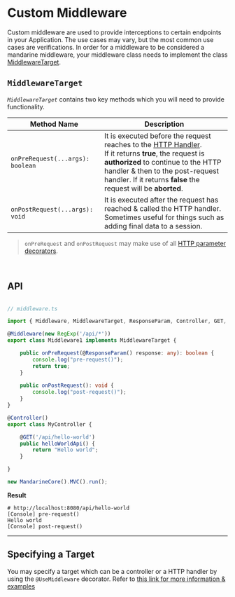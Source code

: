 # Custom Middleware
Custom middleware are used to provide interceptions to certain endpoints in your Application. The use cases may vary, but the most common use cases are verifications.
In order for a middleware to be considered a mandarine middleware, your middleware class needs to implement the class [MiddlewareTarget](https://doc.deno.land/https/raw.githubusercontent.com/mandarineorg/mandarinets/master/main-core/components/middleware-component/middlewareTarget.ts).

## `MiddlewareTarget`
_`MiddlewareTarget`_ contains two key methods which you will need to provide functionality.

| Method Name | Description |
| ----------- | ----------- |
| `onPreRequest(...args): boolean` | It is executed before the request reaches to the [HTTP Handler](/docs/mandarine/http-handlers). <br> If it returns **true**, the request is **authorized** to continue to the HTTP handler & then to the post-request handler. If it returns **false** the request will be **aborted**.
| `onPostRequest(...args): void` | It is executed after the request has reached & called the HTTP handler. <br> Sometimes useful for things such as adding final data to a session.

> `onPreRequest` and `onPostRequest` may make use of all [HTTP parameter decorators](/docs/mandarine/http-handlers).

&nbsp;

## API

```typescript

// middleware.ts

import { Middleware, MiddlewareTarget, ResponseParam, Controller, GET, MandarineCore } from "https://deno.land/x/mandarinets@v2.3.0/mod.ts";

@Middleware(new RegExp('/api/*'))
export class Middleware1 implements MiddlewareTarget {

    public onPreRequest(@ResponseParam() response: any): boolean {
        console.log("pre-request()");
        return true;
    }
    
    public onPostRequest(): void {
        console.log("post-request()");
    }
}

@Controller()
export class MyController {

    @GET('/api/hello-world')
    public helloWorldApi() {
        return "Hello world";
    }

}

new MandarineCore().MVC().run();
```

**Result**

```http request
# http://localhost:8080/api/hello-world
[Console] pre-request()
Hello world
[Console] post-request()
```

------------

## Specifying a Target
You may specify a target which can be a controller or a HTTP handler by using the `@UseMiddleware` decorator. Refer to [this link for more information & examples](/docs/mandarine/use-middleware-decorator)
